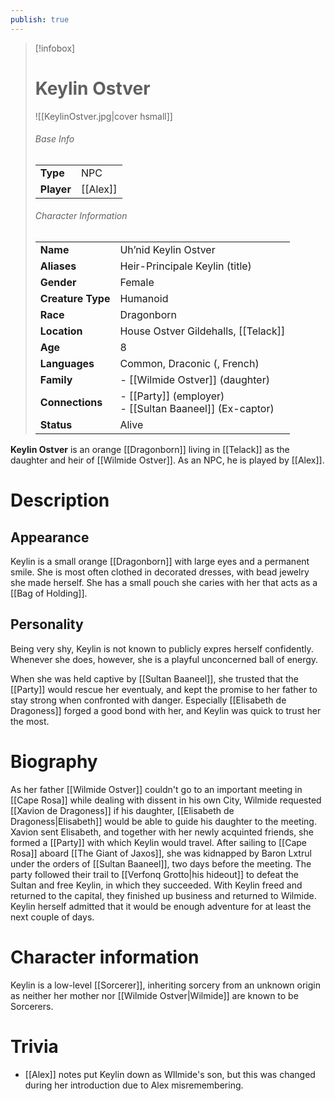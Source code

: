 ```yaml
---
publish: true
---
```


> [!infobox]  
> # Keylin Ostver
> ![[KeylinOstver.jpg|cover hsmall]]  
> ###### Base Info
> | | |  
> |---|---|  
> | **Type** | NPC |
> | **Player** | [[Alex]] |
> ###### Character Information  
> | | |  
> |---|---|  
> | **Name** | Uh’nid Keylin Ostver |
> | **Aliases** | Heir-Principale Keylin (title) |
> | **Gender** | Female | 
> | **Creature Type** | Humanoid |
> | **Race** | Dragonborn |  
> | **Location** | House Ostver Gildehalls, [[Telack]] |
> | **Age** | 8 |
> | **Languages** | Common, Draconic (, French) |  
> | **Family** | - [[Wilmide Ostver]] (daughter) |
> | **Connections** | - [[Party]] (employer)<br>- [[Sultan Baaneel]] (Ex-captor) |
> | **Status** | Alive |

**Keylin Ostver** is an orange [[Dragonborn]] living in [[Telack]] as the daughter and heir of [[Wilmide Ostver]]. As an NPC, he is played by [[Alex]].
# Description
## Appearance
Keylin is a small orange [[Dragonborn]] with large eyes and a permanent smile. She is most often clothed in decorated dresses, with bead jewelry she made herself. She has a small pouch she caries with her that acts as a [[Bag of Holding]].
## Personality
Being very shy, Keylin is not known to publicly expres herself confidently. Whenever she does, however, she is a playful unconcerned ball of energy.

When she was held captive by [[Sultan Baaneel]], she trusted that the [[Party]] would rescue her eventualy, and kept the promise to her father to stay strong when confronted with danger. Especially [[Elisabeth de Dragoness]] forged a good bond with her, and Keylin was quick to trust her the most.
# Biography
As her father [[Wilmide Ostver]] couldn't go to an important meeting in [[Cape Rosa]] while dealing with dissent in his own City, Wilmide requested [[Xavion de Dragoness]] if his daughter, [[Elisabeth de Dragoness|Elisabeth]] would be able to guide his daughter to the meeting. Xavion sent Elisabeth, and together with her newly acquinted friends, she formed a [[Party]] with which Keylin would travel. After sailing to [[Cape Rosa]] aboard [[The Giant of Jaxos]], she was kidnapped by Baron Lxtrul under the orders of [[Sultan Baaneel]], two days before the meeting. The party followed their trail to [[Verfonq Grotto|his hideout]] to defeat the Sultan and free Keylin, in which they succeeded. With Keylin freed and returned to the capital, they finished up business and returned to Wilmide. Keylin herself admitted that it would be enough adventure for at least the next couple of days.
# Character information
Keylin is a low-level [[Sorcerer]], inheriting sorcery from an unknown origin as neither her mother nor [[Wilmide Ostver|Wilmide]] are known to be Sorcerers.
# Trivia
- [[Alex]] notes put Keylin down as WIlmide's son, but this was changed during her introduction due to Alex misremembering.